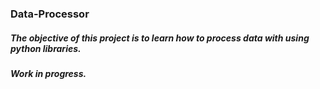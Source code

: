 ### Data-Processor
##### The objective of this project is to learn how to process data with using python libraries.
##### Work in progress.
